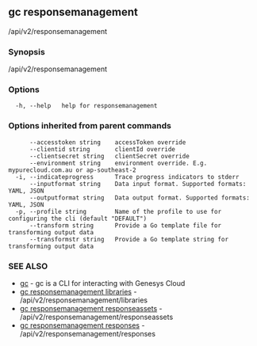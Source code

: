 ## gc responsemanagement

/api/v2/responsemanagement

### Synopsis

/api/v2/responsemanagement

### Options

```
  -h, --help   help for responsemanagement
```

### Options inherited from parent commands

```
      --accesstoken string    accessToken override
      --clientid string       clientId override
      --clientsecret string   clientSecret override
      --environment string    environment override. E.g. mypurecloud.com.au or ap-southeast-2
  -i, --indicateprogress      Trace progress indicators to stderr
      --inputformat string    Data input format. Supported formats: YAML, JSON
      --outputformat string   Data output format. Supported formats: YAML, JSON
  -p, --profile string        Name of the profile to use for configuring the cli (default "DEFAULT")
      --transform string      Provide a Go template file for transforming output data
      --transformstr string   Provide a Go template string for transforming output data
```

### SEE ALSO

* [gc](gc.html)	 - gc is a CLI for interacting with Genesys Cloud
* [gc responsemanagement libraries](gc_responsemanagement_libraries.html)	 - /api/v2/responsemanagement/libraries
* [gc responsemanagement responseassets](gc_responsemanagement_responseassets.html)	 - /api/v2/responsemanagement/responseassets
* [gc responsemanagement responses](gc_responsemanagement_responses.html)	 - /api/v2/responsemanagement/responses


